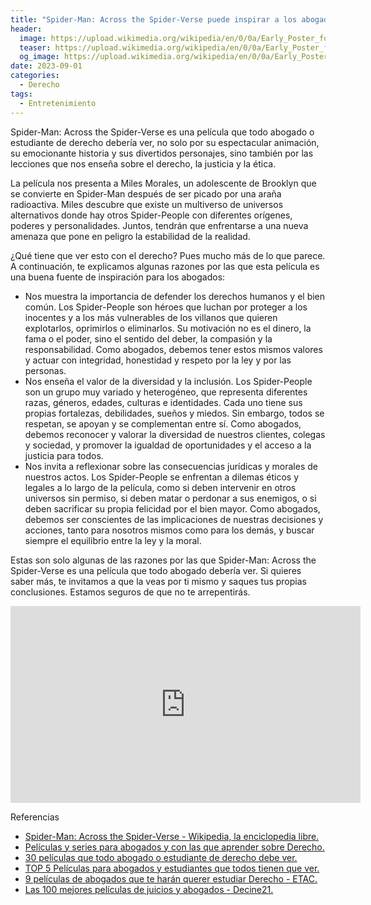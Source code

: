 ```yaml
---
title: "Spider-Man: Across the Spider-Verse puede inspirar a los abogados a defender los derechos humanos y el bien común."
header:
  image: https://upload.wikimedia.org/wikipedia/en/0/0a/Early_Poster_for_across_spiderverse.jpg
  teaser: https://upload.wikimedia.org/wikipedia/en/0/0a/Early_Poster_for_across_spiderverse.jpg
  og_image: https://upload.wikimedia.org/wikipedia/en/0/0a/Early_Poster_for_across_spiderverse.jpg
date: 2023-09-01
categories:
  - Derecho
tags:
  - Entretenimiento
---
```


Spider-Man: Across the Spider-Verse es una película que todo abogado o estudiante de derecho debería ver, no solo por su espectacular animación, su emocionante historia y sus divertidos personajes, sino también por las lecciones que nos enseña sobre el derecho, la justicia y la ética.

La película nos presenta a Miles Morales, un adolescente de Brooklyn que se convierte en Spider-Man después de ser picado por una araña radioactiva. Miles descubre que existe un multiverso de universos alternativos donde hay otros Spider-People con diferentes orígenes, poderes y personalidades. Juntos, tendrán que enfrentarse a una nueva amenaza que pone en peligro la estabilidad de la realidad.

¿Qué tiene que ver esto con el derecho? Pues mucho más de lo que parece. A continuación, te explicamos algunas razones por las que esta película es una buena fuente de inspiración para los abogados:

- Nos muestra la importancia de defender los derechos humanos y el bien común. Los Spider-People son héroes que luchan por proteger a los inocentes y a los más vulnerables de los villanos que quieren explotarlos, oprimirlos o eliminarlos. Su motivación no es el dinero, la fama o el poder, sino el sentido del deber, la compasión y la responsabilidad. Como abogados, debemos tener estos mismos valores y actuar con integridad, honestidad y respeto por la ley y por las personas.
- Nos enseña el valor de la diversidad y la inclusión. Los Spider-People son un grupo muy variado y heterogéneo, que representa diferentes razas, géneros, edades, culturas e identidades. Cada uno tiene sus propias fortalezas, debilidades, sueños y miedos. Sin embargo, todos se respetan, se apoyan y se complementan entre sí. Como abogados, debemos reconocer y valorar la diversidad de nuestros clientes, colegas y sociedad, y promover la igualdad de oportunidades y el acceso a la justicia para todos.
- Nos invita a reflexionar sobre las consecuencias jurídicas y morales de nuestros actos. Los Spider-People se enfrentan a dilemas éticos y legales a lo largo de la película, como si deben intervenir en otros universos sin permiso, si deben matar o perdonar a sus enemigos, o si deben sacrificar su propia felicidad por el bien mayor. Como abogados, debemos ser conscientes de las implicaciones de nuestras decisiones y acciones, tanto para nosotros mismos como para los demás, y buscar siempre el equilibrio entre la ley y la moral.

Estas son solo algunas de las razones por las que Spider-Man: Across the Spider-Verse es una película que todo abogado debería ver. Si quieres saber más, te invitamos a que la veas por ti mismo y saques tus propias conclusiones. Estamos seguros de que no te arrepentirás.

<iframe width="560" height="315" src="https://www.youtube.com/embed/oBmazlyP220?si=iDUXE57D-1S-U3P3" title="YouTube video player" frameborder="0" allow="accelerometer; autoplay; clipboard-write; encrypted-media; gyroscope; picture-in-picture; web-share" allowfullscreen></iframe>

Referencias

- [Spider-Man: Across the Spider-Verse - Wikipedia, la enciclopedia libre. ](https://es.wikipedia.org/wiki/Spider-Man:_Across_the_Spider-Verse)
- [Películas y series para abogados y con las que aprender sobre Derecho. ](https://mexico.unir.net/derecho/noticias/peliculas-abogados-juicios-derecho/)
- [30 películas que todo abogado o estudiante de derecho debe ver. ](https://republicanaradio.com/notas-de-interes/peliculas-que-todo-abogado-o-estudiante-de-derecho/)
- [TOP 5 Películas para abogados y estudiantes que todos tienen que ver. ](https://hegel.edu.pe/blog/top-5-peliculas-para-abogados-y-estudiantes-que-todos-tienen-que-ver/)
- [9 películas de abogados que te harán querer estudiar Derecho - ETAC. ](https://www.etac.edu.mx/blog-etac/index.php/peliculas-de-abogados)
- [Las 100 mejores películas de juicios y abogados - Decine21. ](https://decine21.com/listas-de-cine/lista/las-100-mejores-peliculas-de-juicios-y-abogados-93451)
